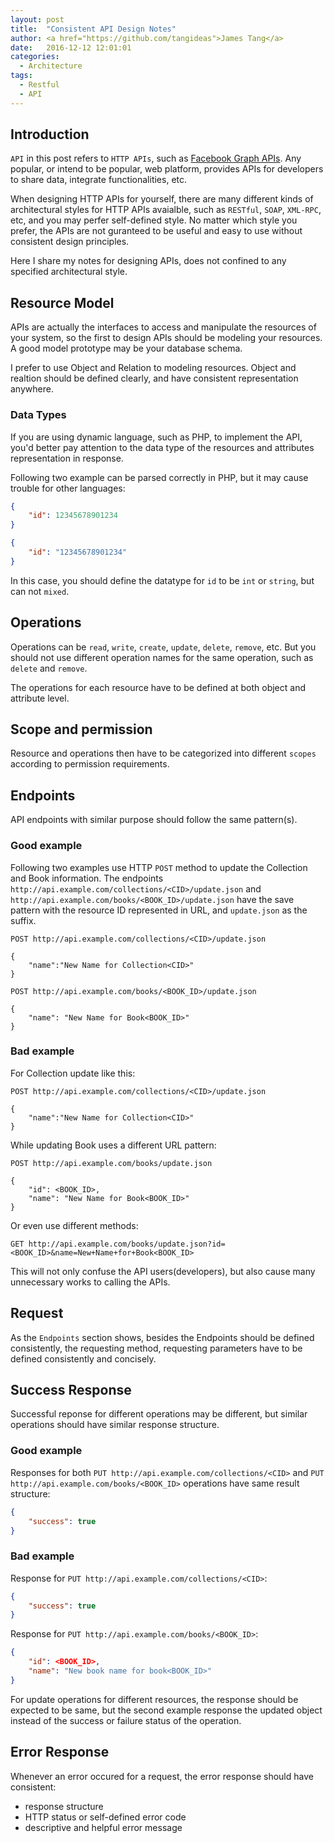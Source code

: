 ```yaml
---
layout: post
title:  "Consistent API Design Notes"
author: <a href="https://github.com/tangideas">James Tang</a>
date:   2016-12-12 12:01:01
categories:
  - Architecture
tags:
  - Restful
  - API
---
```


## Introduction

`API` in this post refers to `HTTP APIs`, such as [Facebook Graph APIs](https://developers.facebook.com/docs/graph-api). 
Any popular, or intend to be popular, web platform,  provides APIs for developers to share data, integrate functionalities, etc.

When designing HTTP APIs for yourself, there are many different kinds of architectural styles for HTTP APIs avaialble, 
such as `RESTful`, `SOAP`, `XML-RPC`, etc, and you may perfer self-defined style. 
No matter which style you prefer, the APIs are not guranteed to be useful and easy to use without consistent design principles.

Here I share my notes for designing APIs, does not confined to any specified architectural style. 

## Resource Model

APIs are actually the interfaces to access and manipulate the resources of your system, 
so the first to design APIs should be modeling your resources. A good model prototype may be your 
database schema. 

I prefer to use Object and Relation to modeling resources. Object and realtion should be defined
clearly, and have consistent representation anywhere.  

### Data Types

If you are using dynamic language, such as PHP, to implement the API, you'd better pay attention to
the data type of the resources and attributes representation in response.

Following two example can be parsed correctly in PHP, but it may cause trouble for other languages:

```json
{
	"id": 12345678901234
}
```

```json
{
	"id": "12345678901234"
}
```

In this case, you should define the datatype for `id` to be `int` or `string`, but can not `mixed`.

## Operations

Operations can be `read`, `write`, `create`, `update`, `delete`, `remove`, etc. But you should
not use different operation names for the same operation, such as `delete` and `remove`.

The operations for each resource have to be defined at both object and attribute level.

## Scope and permission

Resource and operations then have to be categorized into different `scopes` according to permission requirements.

## Endpoints

API endpoints with similar purpose should follow the same pattern(s).

### Good example

Following two examples use HTTP `POST` method to update the Collection and Book information. The endpoints
`http://api.example.com/collections/<CID>/update.json` and `http://api.example.com/books/<BOOK_ID>/update.json` have the save pattern with the resource ID represented in URL, and `update.json` as the suffix.

```
POST http://api.example.com/collections/<CID>/update.json

{
	"name":"New Name for Collection<CID>"
}
```

```
POST http://api.example.com/books/<BOOK_ID>/update.json

{
	"name": "New Name for Book<BOOK_ID>"
}

```

### Bad example

For Collection update like this:

```
POST http://api.example.com/collections/<CID>/update.json

{
	"name":"New Name for Collection<CID>"
}
```

While updating Book uses a different URL pattern:

```
POST http://api.example.com/books/update.json

{
	"id": <BOOK_ID>,
	"name": "New Name for Book<BOOK_ID>"
}
```

Or even use different methods:

```
GET http://api.example.com/books/update.json?id=<BOOK_ID>&name=New+Name+for+Book<BOOK_ID>
```

This will not only confuse the API users(developers), but also cause many unnecessary works to calling the APIs.

## Request

As the `Endpoints` section shows, besides the Endpoints should be defined consistently, the requesting
method, requesting parameters have to be defined consistently and concisely.

## Success Response

Successful reponse for different operations may be different, but similar operations should have similar
response structure.

### Good example

Responses for both `PUT http://api.example.com/collections/<CID>` and `PUT http://api.example.com/books/<BOOK_ID>` operations have same result structure:

```json
{
	"success": true
}
```

### Bad example

Response for `PUT http://api.example.com/collections/<CID>`:

```json
{
	"success": true
}
```

Response for `PUT http://api.example.com/books/<BOOK_ID>`:

```json
{
	"id": <BOOK_ID>,
	"name": "New book name for book<BOOK_ID>"
}
```

For update operations for different resources, the response should be expected to be same, but the second example response the updated object instead of the success or failure status of the operation. 

## Error Response

Whenever an error occured for a request, the error response should have consistent:

- response structure
- HTTP status or self-defined error code
- descriptive and helpful error message

